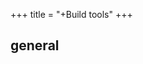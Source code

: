 +++
title = "+Build tools"
+++

## general
<div class="spreadsheet" src="../general.toml" fullHeightWithRowsPerScreen=8> </div>  

